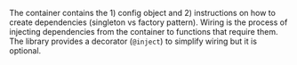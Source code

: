 The container contains the 1) config object and 2) instructions on how to create dependencies (singleton vs factory pattern). Wiring is the process of injecting dependencies from the container to functions that require them. The library provides a decorator (`@inject`) to simplify wiring but it is optional.